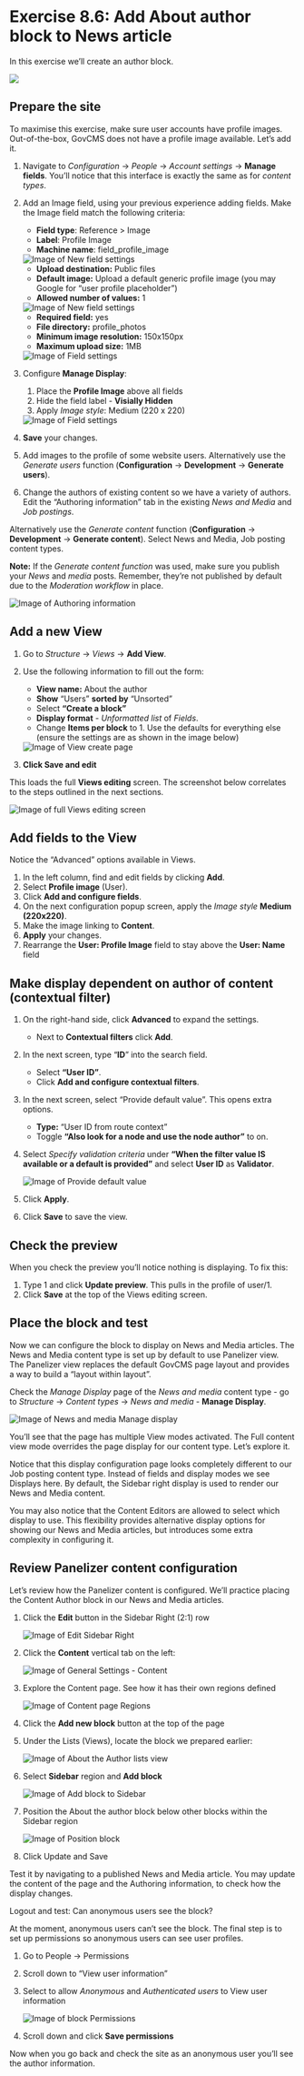 # Exercise 8.6: Add About author block to News article

In this exercise we’ll create an author block.

![](https://blobscdn.gitbook.com/v0/b/gitbook-28427.appspot.com/o/assets%2Fgovcms-site-builder%2F-LzEeysPiuilE7VSaStD%2F-LzEfAJUmyaoiKMb8l4\_%2F115.png?generation=1579737221013347\&alt=media)

## Prepare the site

To maximise this exercise, make sure user accounts have profile images. Out-of-the-box, GovCMS does not have a profile image available. Let’s add it.

1. Navigate to _Configuration_ → _People_ → _Account settings_ → **Manage fields**. You’ll notice that this interface is exactly the same as for _content types_.
2.  Add an Image field, using your previous experience adding fields. Make the Image field match the following criteria:

    * **Field type**: Reference > Image
    * **Label**: Profile Image
    * **Machine name**: field\_profile\_image

    <img src="../.gitbook/assets/Ex-8-6-About-Author-3.png" alt="Image of New field settings" data-size="original">

    * **Upload destination:** Public files
    * **Default image:** Upload a default generic profile image (you may Google for “user profile placeholder”)
    * **Allowed number of values:** 1

    <img src="../.gitbook/assets/Ex-8-6-About-Author-4.png" alt="Image of New field settings" data-size="original">

    * **Required field:** yes
    * **File directory:** profile\_photos
    * **Minimum image resolution:** 150x150px
    * **Maximum upload size:** 1MB

    <img src="../.gitbook/assets/Ex-8-6-About-Author-5.png" alt="Image of Field settings" data-size="original">
3.  Configure **Manage Display**:

    1. Place the **Profile Image** above all fields
    2. Hide the field label - **Visially Hidden**
    3. Apply _Image style_: Medium (220 x 220)

    <img src="../.gitbook/assets/Ex-8-6-About-Author-6.png" alt="Image of Field settings" data-size="original">
4. **Save** your changes.
5. Add images to the profile of some website users. Alternatively use the _Generate users_ function (**Configuration** → **Development** → **Generate users**).
6. Change the authors of existing content so we have a variety of authors. Edit the “Authoring information” tab in the existing _News and Media_ and _Job postings_.

Alternatively use the _Generate content_ function (**Configuration** → **Development** → **Generate content**). Select News and Media, Job posting content types.

**Note:** If the _Generate content function_ was used, make sure you publish your _News_ and _media_ posts. Remember, they’re not published by default due to the _Moderation workflow_ in place.

![Image of Authoring information](../.gitbook/assets/Ex-8-6-About-Author-7.png)

## Add a new View

1. Go to _Structure_ → _Views_ → **Add View**.
2.  Use the following information to fill out the form:

    * **View name:** About the author
    * **Show** “Users” **sorted by** “Unsorted”
    * Select **“Create a block”**
    * **Display format** - _Unformatted list_ of _Fields_.
    * Change **Items per block** to 1. Use the defaults for everything else (ensure the settings are as shown in the image below)

    <img src="../.gitbook/assets/Ex-8-6-About-Author-8.png" alt="Image of View create page" data-size="original">
3. **Click Save and edit**

This loads the full **Views editing** screen. The screenshot below correlates to the steps outlined in the next sections.

![Image of full Views editing screen](../.gitbook/assets/Ex-8-6-About-Author-9.png)

## Add fields to the View

Notice the “Advanced” options available in Views.

1. In the left column, find and edit fields by clicking **Add**.
2. Select **Profile image** (User).
3. Click **Add and configure fields**.
4. On the next configuration popup screen, apply the _Image style_ **Medium (220x220)**.
5. Make the image linking to **Content**.
6. **Apply** your changes.
7. Rearrange the **User: Profile Image** field to stay above the **User: Name** field

## Make display dependent on author of content (contextual filter)

1. On the right-hand side, click **Advanced** to expand the settings.
   * Next to **Contextual filters** click **Add**.
2. In the next screen, type “**ID**” into the search field.
   * Select **“User ID”**.
   * Click **Add and configure contextual filters**.
3. In the next screen, select “Provide default value”. This opens extra options.
   * **Type:** “User ID from route context”
   * Toggle **“Also look for a node and use the node author”** to on.
4.  Select _Specify validation criteria_ under **“When the filter value IS available or a default is provided”** and select **User ID** as **Validator**.

    <img src="../.gitbook/assets/Ex-8-6-About-Author-10.png" alt="Image of Provide default value" data-size="original">
5. Click **Apply**.
6. Click **Save** to save the view.

## Check the preview

When you check the preview you’ll notice nothing is displaying. To fix this:

1. Type 1 and click **Update preview**. This pulls in the profile of user/1.
2. Click **Save** at the top of the Views editing screen.

## Place the block and test

Now we can configure the block to display on News and Media articles. The News and Media content type is set up by default to use Panelizer view. The Panelizer view replaces the default GovCMS page layout and provides a way to build a “layout within layout”.

Check the _Manage Display_ page of the _News and media_ content type - go to _Structure_ → _Content types_ → _News and media_ - **Manage Display**.

![Image of News and media Manage display](../.gitbook/assets/Ex-8.6--About-Author-11.png)

You’ll see that the page has multiple View modes activated. The Full content view mode overrides the page display for our content type. Let’s explore it.

Notice that this display configuration page looks completely different to our Job posting content type. Instead of fields and display modes we see Displays here. By default, the Sidebar right display is used to render our News and Media content.

You may also notice that the Content Editors are allowed to select which display to use. This flexibility provides alternative display options for showing our News and Media articles, but introduces some extra complexity in configuring it.

## Review Panelizer content configuration

Let’s review how the Panelizer content is configured. We’ll practice placing the Content Author block in our News and Media articles.

1.  Click the **Edit** button in the Sidebar Right (2:1) row

    <img src="../.gitbook/assets/115 (1) (1) (1) (1) (1) (1) (1) (1) (1) (1) (2) (4).png" alt="Image of Edit Sidebar Right" data-size="original">
2.  Click the **Content** vertical tab on the left:

    <img src="../.gitbook/assets/207.png" alt="Image of General Settings - Content" data-size="original">
3.  Explore the Content page. See how it has their own regions defined

    <img src="../.gitbook/assets/208.png" alt="Image of Content page Regions" data-size="original">
4. Click the **Add new block** button at the top of the page
5.  Under the Lists (Views), locate the block we prepared earlier:

    <img src="../.gitbook/assets/209.png" alt="Image of About the Author lists view" data-size="original">
6.  Select **Sidebar** region and **Add block**

    <img src="../.gitbook/assets/210.png" alt="Image of Add block to Sidebar" data-size="original">
7.  Position the About the author block below other blocks within the Sidebar region

    <img src="../.gitbook/assets/211.png" alt="Image of Position block" data-size="original">
8. Click Update and Save

Test it by navigating to a published News and Media article. You may update the content of the page and the Authoring information, to check how the display changes.

Logout and test: Can anonymous users see the block?

At the moment, anonymous users can’t see the block. The final step is to set up permissions so anonymous users can see user profiles.

1. Go to People → Permissions
2. Scroll down to “View user information”
3.  Select to allow _Anonymous_ and _Authenticated users_ to View user information

    <img src="../.gitbook/assets/212.png" alt="Image of block Permissions" data-size="original">
4. Scroll down and click **Save permissions**

Now when you go back and check the site as an anonymous user you’ll see the author information.
